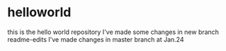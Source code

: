 # helloworld
this is the hello world repository
I've made some changes in new branch readme-edits
I've made changes in master branch at Jan.24


